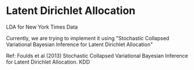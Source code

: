 Latent Dirichlet Allocation
=========================

LDA for New York Times Data

Currently, we are trying to implement it using "Stochastic Collapsed Variational Bayesian Inference for
Latent Dirichlet Allocation"

Ref:
Foulds et al (2013) Stochastic Collapsed Variational Bayesian Inference for
Latent Dirichlet Allocation. KDD
